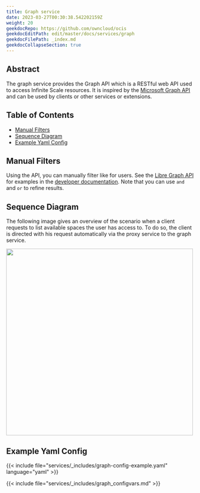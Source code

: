 ```yaml
---
title: Graph service
date: 2023-03-27T00:30:38.542202159Z
weight: 20
geekdocRepo: https://github.com/owncloud/ocis
geekdocEditPath: edit/master/docs/services/graph
geekdocFilePath: _index.md
geekdocCollapseSection: true
---
```


## Abstract

The graph service provides the Graph API which is a RESTful web API used to access Infinite Scale resources. It is inspired by the [Microsoft Graph API](https://learn.microsoft.com/en-us/graph/use-the-api) and can be used by clients or other services or extensions.

## Table of Contents

* [Manual Filters](#manual-filters)
* [Sequence Diagram](#sequence-diagram)
* [Example Yaml Config](#example-yaml-config)

## Manual Filters

Using the API, you can manually filter like for users. See the [Libre Graph API](https://owncloud.dev/libre-graph-api/#/users/ListUsers) for examples in the [developer documentation](https://owncloud.dev). Note that you can use `and` and `or` to refine results.

## Sequence Diagram

The following image gives an overview of the scenario when a client requests to list available spaces the user has access to. To do so, the client is directed with his request automatically via the proxy service to the graph service.
<!-- referencing: https://github.com/owncloud/ocis/pull/3816 ([docs-only] add client protocol overview) -->
<img src="./images/mermaid-graph.svg" width="500" />

## Example Yaml Config

{{< include file="services/_includes/graph-config-example.yaml"  language="yaml" >}}

{{< include file="services/_includes/graph_configvars.md" >}}

